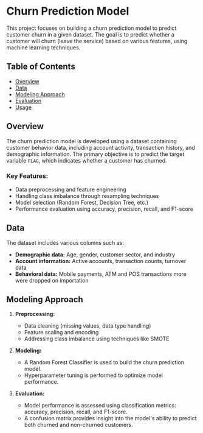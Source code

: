 # Churn Prediction Model

This project focuses on building a churn prediction model to predict customer churn in a given dataset. The goal is to predict whether a customer will churn (leave the service) based on various features, using machine learning techniques.

## Table of Contents

- [Overview](#overview)
- [Data](#data)
- [Modeling Approach](#modeling-approach)
- [Evaluation](#evaluation)
- [Usage](#usage)

## Overview

The churn prediction model is developed using a dataset containing customer behavior data, including account activity, transaction history, and demographic information. The primary objective is to predict the target variable `FLAG`, which indicates whether a customer has churned.

### Key Features:
- Data preprocessing and feature engineering
- Handling class imbalance through resampling techniques
- Model selection (Random Forest, Decision Tree, etc.)
- Performance evaluation using accuracy, precision, recall, and F1-score

## Data

The dataset includes various columns such as:
- **Demographic data:** Age, gender, customer sector, and industry
- **Account information:** Active accounts, transaction counts, turnover data
- **Behavioral data:** Mobile payments, ATM and POS transactions
  more were dropped on importation
## Modeling Approach

1. **Preprocessing:**
   - Data cleaning (missing values, data type handling)
   - Feature scaling and encoding
   - Addressing class imbalance using techniques like SMOTE

2. **Modeling:**
   - A Random Forest Classifier is used to build the churn prediction model.
   - Hyperparameter tuning is performed to optimize model performance.

3. **Evaluation:**
   - Model performance is assessed using classification metrics: accuracy, precision, recall, and F1-score.
   - A confusion matrix provides insight into the model's ability to predict both churned and non-churned customers.

